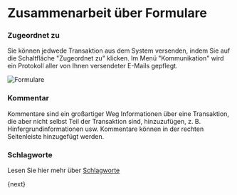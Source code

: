 <!-- add-breadcrumbs -->
# Zusammenarbeit über Formulare


### Zugeordnet zu

Sie können jedwede Transaktion aus dem System versenden, indem Sie auf die Schaltfläche "Zugeordnet zu" klicken. Im Menü "Kommunikation" wird ein Protokoll aller von Ihnen versendeter E-Mails gepflegt.

![Formulare](/docs/v12/assets/old_images/erpnext/forms.png)

### Kommentar

Kommentare sind ein großartiger Weg Informationen über eine Transaktion, die aber nicht selbst Teil der Transaktion sind, hinzuzufügen, z. B. Hinfergrundinformationen usw. Kommentare können in der rechten Seitenleiste hinzugefügt werden.

### Schlagworte

Lesen Sie hier mehr über [Schlagworte](/docs/user/manual/de/using-erpnext/tags.html)

{next}
